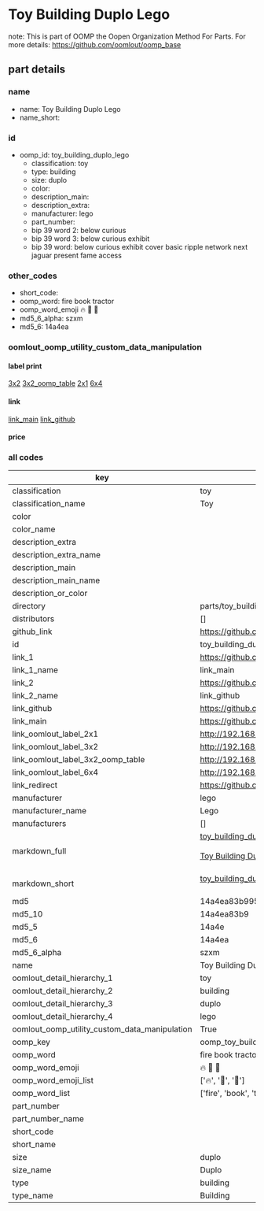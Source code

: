 # Toy Building Duplo Lego  

note: This is part of OOMP the Oopen Organization Method For Parts. For more details: https://github.com/oomlout/oomp_base

##  part details
  







### name
* name: Toy Building Duplo Lego
* name_short: 
### id
* oomp_id: toy_building_duplo_lego
  * classification: toy
  * type: building
  * size: duplo
  * color: 
  * description_main: 
  * description_extra: 
  * manufacturer: lego
  * part_number: 
  * bip 39 word 2: below curious
  * bip 39 word 3: below curious exhibit
  * bip 39 word: below curious exhibit cover basic ripple network next jaguar present fame access

### other_codes
* short_code: 
* oomp_word: fire book tractor
* oomp_word_emoji :fire: :book: :tractor:
* md5_6_alpha: szxm
* md5_6: 14a4ea






### oomlout_oomp_utility_custom_data_manipulation
#### label print
[3x2](http://192.168.1.245:1112/?label=oomp%20szxm)
[3x2_oomp_table](http://192.168.1.108:1112/?label=oomp%20szxm)
[2x1](http://192.168.1.242:1112/?label=oomp%20szxm)
[6x4](http://192.168.1.55:1112/?label=oomp%20szxm)    

#### link

[link_main](https://github.com/oomlout/oomlout_oomp_version_1_messy/tree/main/parts/toy_building_duplo_lego) [link_github](https://github.com/oomlout/oomlout_oomp_version_1_messy/tree/main/parts/toy_building_duplo_lego)                             

#### price







### all codes 
| key | value |  
| --- | --- |  
| classification | toy |  
| classification_name | Toy |  
| color |  |  
| color_name |  |  
| description_extra |  |  
| description_extra_name |  |  
| description_main |  |  
| description_main_name |  |  
| description_or_color |   |  
| directory | parts/toy_building_duplo_lego |  
| distributors | [] |  
| github_link | https://github.com/oomlout/oomlout_oomp_part_src/tree/main/parts/toy_building_duplo_lego |  
| id | toy_building_duplo_lego |  
| link_1 | https://github.com/oomlout/oomlout_oomp_version_1_messy/tree/main/parts/toy_building_duplo_lego |  
| link_1_name | link_main |  
| link_2 | https://github.com/oomlout/oomlout_oomp_version_1_messy/tree/main/parts/toy_building_duplo_lego |  
| link_2_name | link_github |  
| link_github | https://github.com/oomlout/oomlout_oomp_version_1_messy/tree/main/parts/toy_building_duplo_lego |  
| link_main | https://github.com/oomlout/oomlout_oomp_version_1_messy/tree/main/parts/toy_building_duplo_lego |  
| link_oomlout_label_2x1 | http://192.168.1.242:1112/?label=oomp%20szxm |  
| link_oomlout_label_3x2 | http://192.168.1.245:1112/?label=oomp%20szxm |  
| link_oomlout_label_3x2_oomp_table | http://192.168.1.108:1112/?label=oomp%20szxm |  
| link_oomlout_label_6x4 | http://192.168.1.55:1112/?label=oomp%20szxm |  
| link_redirect | https://github.com/oomlout/oomlout_oomp_version_1_messy/tree/main/parts/toy_building_duplo_lego |  
| manufacturer | lego |  
| manufacturer_name | Lego |  
| manufacturers | [] |  
| markdown_full | [toy_building_duplo_lego](none)<br>[](none)<br>[Toy Building Duplo Lego](none)<br><br> |  
| markdown_short | [toy_building_duplo_lego](none)<br><br> |  
| md5 | 14a4ea83b995529ae90983189f0d78a6 |  
| md5_10 | 14a4ea83b9 |  
| md5_5 | 14a4e |  
| md5_6 | 14a4ea |  
| md5_6_alpha | szxm |  
| name | Toy Building Duplo Lego |  
| oomlout_detail_hierarchy_1 | toy |  
| oomlout_detail_hierarchy_2 | building |  
| oomlout_detail_hierarchy_3 | duplo |  
| oomlout_detail_hierarchy_4 | lego |  
| oomlout_oomp_utility_custom_data_manipulation | True |  
| oomp_key | oomp_toy_building_duplo_lego |  
| oomp_word | fire book tractor |  
| oomp_word_emoji | :fire: :book: :tractor: |  
| oomp_word_emoji_list | [':fire:', ':book:', ':tractor:'] |  
| oomp_word_list | ['fire', 'book', 'tractor'] |  
| part_number |  |  
| part_number_name |  |  
| short_code |  |  
| short_name |  |  
| size | duplo |  
| size_name | Duplo |  
| type | building |  
| type_name | Building |  
